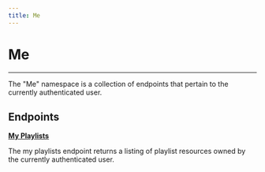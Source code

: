 ```yaml
---
title: Me
---
```


# Me

---

The "Me" namespace is a collection of endpoints that pertain to the currently authenticated user.

## Endpoints

**[My Playlists](/auth/user/me/playlist/)**

The my playlists endpoint returns a listing of playlist resources owned by the currently authenticated user.